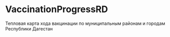 # VaccinationProgressRD
Тепловая карта хода вакцинации по муниципальным районам и городам Республики Дагестан
